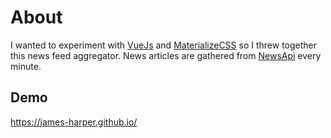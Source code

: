 # About

I wanted to experiment with [VueJs](https://vuejs.org/) and [MaterializeCSS](http://materializecss.com) so I threw together this news feed aggregator. News articles are gathered from [NewsApi](https://newsapi.org/) every minute.

## Demo
https://james-harper.github.io/
